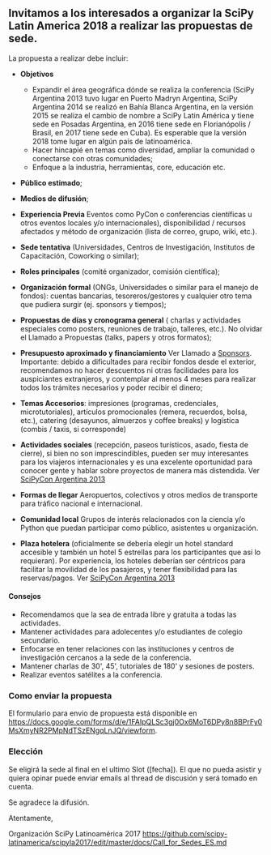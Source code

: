 ## Invitamos a los interesados a organizar la SciPy Latin America 2018 a realizar las propuestas de sede.  

La propuesta a realizar debe incluir:

- **Objetivos**
    - Expandir el área geográfica dónde se realiza la conferencia (SciPy Argentina 2013 tuvo lugar en Puerto Madryn Argentina, SciPy Argentina 2014 se realizó en Bahía Blanca Argentina, en la versión 2015 se realiza el cambio de nombre a SciPy Latin América y tiene sede en Posadas Argentina, en 2016 tiene sede en Florianópolis / Brasil, en 2017 tiene sede en Cuba). Es esperable que la versión 2018 tome lugar en algún país de latinoamérica.
    - Hacer hincapié en temas como diversidad, ampliar la comunidad o conectarse con otras comunidades;
    - Enfoque a la industria, herramientas, core, educación etc.

- **Público estimado**;
- **Medios de difusión**;
- **Experiencia Previa** Eventos como PyCon o conferencias científicas u otros eventos locales y/o internacionales), disponibilidad / recursos afectados y método de organización (lista de correo, grupo, wiki, etc.).
- **Sede tentativa** (Universidades, Centros de Investigación, Institutos de Capacitación, Coworking o similar);
- **Roles principales** (comité organizador, comisión científica);
- **Organización formal** (ONGs, Universidades o similar para el manejo de fondos): cuentas bancarias, tesoreros/gestores y cualquier otro tema que pudiera surgir (ej. sponsors y tiempos);
- **Propuestas de días y cronograma general** ( charlas y actividades especiales como posters, reuniones de trabajo, talleres, etc.). No olvidar el Llamado a Propuestas (talks, papers y otros formatos);
- **Presupuesto aproximado y financiamiento** Ver Llamado a [Sponsors](http://www.scipyla.org/conf/2013/sponsors/index.html). Importante: debido a dificultades para recibir fondos desde el exterior, recomendamos no hacer descuentos ni otras facilidades para los auspiciantes extranjeros, y contemplar al menos 4 meses para realizar todos los trámites necesarios y poder recibir el dinero;
- **Temas Accesorios**: impresiones (programas, credenciales, microtutoriales), artículos promocionales (remera, recuerdos, bolsa, etc.), catering (desayunos, almuerzos y coffee breaks) y logística (combis / taxis, si corresponde)
- **Actividades sociales** (recepción, paseos turísticos, asado, fiesta de cierre), si bien no son imprescindibles, pueden ser muy interesantes para los viajeros internacionales y es una excelente oportunidad para conocer gente y hablar sobre proyectos de manera más distendida. Ver [SciPyCon Argentina 2013](http://www.scipyla.org/conf/2013/venue/index.html)
- **Formas de llegar** Aeropuertos, colectivos y otros medios de transporte para tráfico nacional e internacional.
- **Comunidad local** Grupos de interés relacionados con la ciencia y/o Python que puedan participar como público, asistentes u organización.
- **Plaza hotelera** (oficialmente se debería elegir un hotel standard accesible y también un hotel 5 estrellas para los participantes que así lo requieran). Por experiencia, los hoteles deberían ser céntricos para facilitar la movilidad de los pasajeros, y tener flexibilidad para las reservas/pagos. Ver [SciPyCon Argentina 2013](http://www.scipyla.org/conf/2013/venue/index.html)

#### Consejos

- Recomendamos que la sea de entrada libre y gratuita a todas las actividades.
- Mantener actividades para adolecentes y/o estudiantes de colegio secundario.
- Enfocarse en tener relaciones con las instituciones y centros de investigación cercanos a la sede de la conferencia.
- Mantener charlas de 30', 45', tutoriales de 180' y sesiones de posters.
- Realizar eventos satélites a la conferencia.

### Como enviar la propuesta

El formulario para envio de propuesta está disponible en https://docs.google.com/forms/d/e/1FAIpQLSc3gj0Ox6MoT6DPy8n8BPrFy0MsXmyNR2PMpNdTSzENgqLnJQ/viewform.

### Elección

Se eligirá la sede al final en el ultimo Slot ([fecha]). El que no pueda asistir y quiera opinar puede enviar emails al thread de discusión y será tomado en cuenta.

Se agradece la difusión.

Atentamente,

Organización SciPy Latinoamérica 2017
https://github.com/scipy-latinamerica/scipyla2017/edit/master/docs/Call_for_Sedes_ES.md
